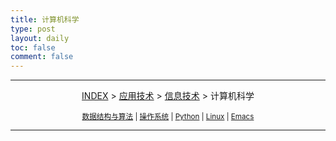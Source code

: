 ```yaml
---
title: 计算机科学
type: post
layout: daily
toc: false
comment: false
---
```

---
<span><center>[INDEX](/gknows/index) > [应用技术](/gknows/应用技术) > [信息技术](/gknows/信息技术) > 计算机科学</center></span>

<small><center>[数据结构与算法](/gknows/数据结构与算法) | [操作系统](/gknows/操作系统) | [Python](/gknows/python) | [Linux](/gknows/linux) | [Emacs](/gknows/emacs)</center></small>

---
